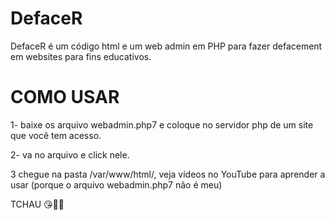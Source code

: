 # DefaceR
DefaceR é um código html e um web admin em PHP para fazer defacement em websites para fins educativos.

# COMO USAR

1- baixe os arquivo webadmin.php7 e coloque no servidor php de um site que você tem acesso.

2- va no arquivo e click nele.

3 chegue na pasta /var/www/html/, veja vídeos no YouTube para aprender a usar (porque o arquivo webadmin.php7 não é meu)

TCHAU 😘👋🏻
